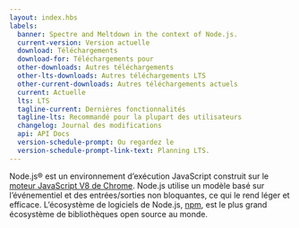 ```yaml
---
layout: index.hbs
labels:
  banner: Spectre and Meltdown in the context of Node.js.
  current-version: Version actuelle
  download: Téléchargements
  download-for: Téléchargements pour
  other-downloads: Autres téléchargements
  other-lts-downloads: Autres téléchargements LTS
  other-current-downloads: Autres téléchargements actuels
  current: Actuelle
  lts: LTS
  tagline-current: Dernières fonctionnalités
  tagline-lts: Recommandé pour la plupart des utilisateurs
  changelog: Journal des modifications
  api: API Docs
  version-schedule-prompt: Ou regardez le
  version-schedule-prompt-link-text: Planning LTS.
---
```


Node.js® est un environnement d’exécution JavaScript construit sur le [moteur JavaScript V8 de Chrome](https://developers.google.com/v8/).
Node.js utilise un modèle basé sur l’événementiel et des entrées/sorties non bloquantes, ce qui le rend léger et efficace. L’écosystème de logiciels de Node.js, [npm](https://www.npmjs.com/), est le plus grand écosystème de bibliothèques open source au monde.
